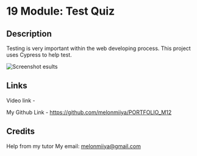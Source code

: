 # 19 Module: Test Quiz

## Description

Testing is very important within the web developing process. This project uses Cypress to help test. 

![Screenshot esults](Test-Screenshot.png)

## Links

Video link - 

My Github Link - https://github.com/melonmiiya/PORTFOLIO_M12

## Credits

Help from my tutor
My email: melonmiiya@gmail.com
